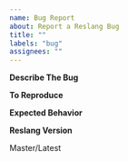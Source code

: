 ```yaml
---
name: Bug Report
about: Report a Reslang Bug
title: ""
labels: "bug"
assignees: ""
---
```


<!--
PRIORITY LABELS: Please add the appropriate priority label to the issue.

High Priority: Reslang is generating invalid or incomplete OpenAPI or AsyncAPI specs. The specs need to be edited before they can be used. Tooling is broken and there is no known workaround.
Medium Priority: OpenAPI or AsyncAPI specs are not being generated as expected, but the bug does not meet the criteria for High Priority. Tooling is broken, but there is an easy workaround.
Low Priority: Something is not working as expected, but it does not affect generated artifacts.
-->

**Describe The Bug**

<!-- A clear and concise description of what the bug is. -->

**To Reproduce**

<!--
Steps to reproduce the behavior. e.g.

1. Run this command '...'
2. Then...
-->

**Expected Behavior**

<!-- A clear and concise description of what you expected to happen. -->

**Reslang Version**

<!--
If you are not using the Reslang Docker image tagged with `master` or the
most up-to-date Reslang source code, please specify the Reslang version, commit
hash, or Docker image tag. Try using the latest version to see if the bug has
been fixed in a newer release
-->

Master/Latest
